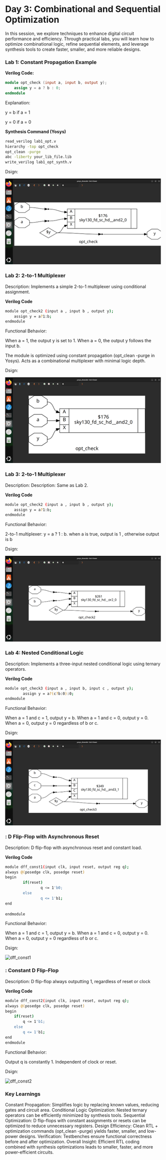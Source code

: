 # Day 3: Combinational and Sequential Optimization

In this session, we explore techniques to enhance digital circuit performance and efficiency. Through practical labs, you will learn how to optimize combinational logic, refine sequential elements, and leverage synthesis tools to create faster, smaller, and more reliable designs.

### Lab 1: Constant Propagation Example

**Verilog Code:**
```verilog
module opt_check (input a, input b, output y);
    assign y = a ? b : 0;
endmodule
```
Explanation:

y = b if a = 1

y = 0 if a = 0

**Synthesis Command (Yosys)**

```bash
read_verilog lab1_opt.v
hierarchy -top opt_check
opt_clean -purge
abc -liberty your_lib_file.lib
write_verilog lab1_opt_synth.v
```

Dsign:

![opt_check](opt_check.png)

### Lab 2: 2-to-1 Multiplexer

Description: Implements a simple 2-to-1 multiplexer using conditional assignment.

**Verilog Code**

```bash
module opt_check2 (input a , input b , output y);
	assign y = a?1:b;
endmodule
```
Functional Behavior:

When a = 1, the output y is set to 1.
When a = 0, the output y follows the input b.

The module is optimized using constant propagation (opt_clean -purge in Yosys).
Acts as a combinational multiplexer with minimal logic depth.

Dsign:

![opt_check1](opt_check1.png)


### Lab 3: 2-to-1 Multiplexer

Description: Description: Same as Lab 2.

**Verilog Code**

```bash
module opt_check2 (input a , input b , output y);
	assign y = a?1:b;
endmodule
```
Functional Behavior:

2-to-1 multiplexer: y = a ? 1 : b.
when a is true, output is 1 , otherwise output is b

Dsign:

![opt_check2](opt_check2.png)

### Lab 4: Nested Conditional Logic

Description: Implements a three-input nested conditional logic using ternary operators.

**Verilog Code**

```bash
module opt_check3 (input a , input b, input c , output y);
        assign y = a?(c?b:0):0;
endmodule

```
Functional Behavior:

When a = 1 and c = 1, output y = b.
When a = 1 and c = 0, output y = 0.
When a = 0, output y = 0 regardless of b or c.

Dsign:

![opt_check3](opt_check3.png)


### : D Flip-Flop with Asynchronous Reset

Description: D flip-flop with asynchronous reset and constant load.

**Verilog Code**

```bash
module dff_const1(input clk, input reset, output reg q);
always @(posedge clk, posedge reset)
begin
        if(reset)
                q <= 1'b0;
        else
                q <= 1'b1;
end

endmodule

```
Functional Behavior:

When a = 1 and c = 1, output y = b.
When a = 1 and c = 0, output y = 0.
When a = 0, output y = 0 regardless of b or c.

Dsign:

![dff_const1](dff_const1.png)

### : Constant D Flip-Flop

Description: D flip-flop always outputting 1, regardless of reset or clock

**Verilog Code**

```bash
module dff_const2(input clk, input reset, output reg q);
always @(posedge clk, posedge reset)
begin
	if(reset)
		q <= 1'b1;
	else
		q <= 1'b1;
end
endmodule

```
Functional Behavior:

Output q is constantly 1.
Independent of clock or reset.

Dsign:

![dff_const2](dff_const2.png)

### Key Learnings 

Constant Propagation: Simplifies logic by replacing known values, reducing gates and circuit area.
Conditional Logic Optimization: Nested ternary operators can be efficiently minimized by synthesis tools.
Sequential Optimization: D flip-flops with constant assignments or resets can be optimized to reduce unnecessary registers.
Design Efficiency: Clean RTL + optimization commands (opt_clean -purge) yields faster, smaller, and low-power designs.
Verification: Testbenches ensure functional correctness before and after optimization.
Overall Insight: Efficient RTL coding combined with synthesis optimizations leads to smaller, faster, and more power-efficient circuits.
